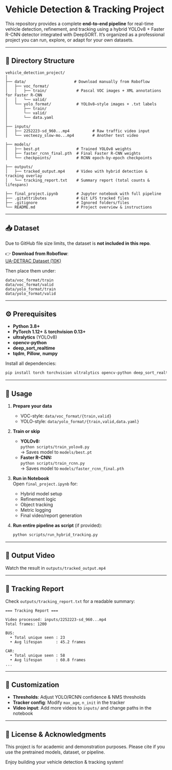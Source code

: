 # Vehicle Detection & Tracking Project

This repository provides a complete **end-to-end pipeline** for real-time vehicle detection, refinement, and tracking using a hybrid YOLOv8 + Faster R-CNN detector integrated with DeepSORT. It’s organized as a professional project you can run, explore, or adapt for your own datasets.

---

## 📂 Directory Structure

``` 
vehicle_detection_project/
│
├── data/                     # Download manually from Roboflow
│   ├── voc_format/            
│   │   ├── train/             # Pascal VOC images + XML annotations for Faster R-CNN  
│   │   └── valid/             
│   └── yolo_format/           # YOLOv8–style images + .txt labels  
│       ├── train/             
│       └── valid/             
│       └── data.yaml          
│
├── inputs/
│   ├── 2252223-sd_960...mp4          # Raw traffic video input
│   └── vecteezy_slow-mo...mp4        # Another test video

├── models/
│   ├── best.pt                # Trained YOLOv8 weights  
│   ├── faster_rcnn_final.pth  # Final Faster R-CNN weights  
│   └── checkpoints/           # RCNN epoch‐by‐epoch checkpoints  

├── outputs/
│   ├── tracked_output.mp4     # Video with hybrid detection & tracking overlay  
│   └── tracking_report.txt    # Summary report (total counts & lifespans)  

├── final_project.ipynb        # Jupyter notebook with full pipeline  
├── .gitattributes             # Git LFS tracked files
├── .gitignore                 # Ignored folders/files
└── README.md                  # Project overview & instructions  
```

---

## 📥 Dataset

Due to GitHub file size limits, the dataset is **not included in this repo**.

👉 **Download from Roboflow**:  
[UA-DETRAC Dataset (10K)](https://universe.roboflow.com/rjacaac1/ua-detrac-dataset-10k)

Then place them under:

```
data/voc_format/train
data/voc_format/valid
data/yolo_format/train
data/yolo_format/valid
```

---

## ⚙️ Prerequisites

- **Python 3.8+**  
- **PyTorch 1.12+** & **torchvision 0.13+**  
- **ultralytics** (YOLOv8)  
- **opencv-python**  
- **deep_sort_realtime**  
- **tqdm**, **Pillow**, **numpy**

Install all dependencies:
```bash
pip install torch torchvision ultralytics opencv-python deep_sort_realtime tqdm Pillow numpy
```

---

## 🚀 Usage

1. **Prepare your data**  
   - VOC-style: `data/voc_format/{train,valid}`  
   - YOLO-style: `data/yolo_format/{train,valid,data.yaml}`  

2. **Train or skip**  
   - **YOLOv8:**  
     `python scripts/train_yolov8.py`  
     → Saves model to `models/best.pt`  
   - **Faster R-CNN:**  
     `python scripts/train_rcnn.py`  
     → Saves model to `models/faster_rcnn_final.pth`  

3. **Run in Notebook**  
   Open `final_project.ipynb` for:
   - Hybrid model setup  
   - Refinement logic  
   - Object tracking  
   - Metric logging  
   - Final video/report generation  

4. **Run entire pipeline as script** (if provided):
   ```bash
   python scripts/run_hybrid_tracking.py
   ```

---

## 🎥 Output Video

Watch the result in `outputs/tracked_output.mp4`

---

## 📑 Tracking Report

Check `outputs/tracking_report.txt` for a readable summary:

```
=== Tracking Report ===

Video processed: inputs/2252223-sd_960...mp4
Total frames: 1200

BUS:
  • Total unique seen : 23
  • Avg lifespan      : 45.2 frames

CAR:
  • Total unique seen : 58
  • Avg lifespan      : 60.8 frames
...
```

---

## 🔧 Customization

- **Thresholds**: Adjust YOLO/RCNN confidence & NMS thresholds  
- **Tracker config**: Modify `max_age`, `n_init` in the tracker  
- **Video input**: Add more videos to `inputs/` and change paths in the notebook  

---

## 📄 License & Acknowledgments

This project is for academic and demonstration purposes. Please cite if you use the pretrained models, dataset, or pipeline.

Enjoy building your vehicle detection & tracking system!
